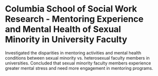 # Columbia School of Social Work Research - Mentoring Experience and Mental Health of Sexual Minority in University Faculty

Investigated the disparities in mentoring activities and mental health conditions between sexual minority vs. heterosexual faculty members in universities.
Concluded that sexual minority faculty members experience greater mental stress and need more engagement in mentoring programs.
